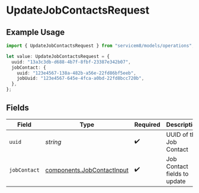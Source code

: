 # UpdateJobContactsRequest

## Example Usage

```typescript
import { UpdateJobContactsRequest } from "servicem8/models/operations";

let value: UpdateJobContactsRequest = {
  uuid: "13a3c3db-d688-4b7f-8fbf-23387e342b07",
  jobContact: {
    uuid: "123e4567-138a-482b-a56e-22fd86bf5eeb",
    jobUuid: "123e4567-645e-4fca-a0bd-22fd8bcc720b",
  },
};
```

## Fields

| Field                                                                    | Type                                                                     | Required                                                                 | Description                                                              |
| ------------------------------------------------------------------------ | ------------------------------------------------------------------------ | ------------------------------------------------------------------------ | ------------------------------------------------------------------------ |
| `uuid`                                                                   | *string*                                                                 | :heavy_check_mark:                                                       | UUID of the Job Contact                                                  |
| `jobContact`                                                             | [components.JobContactInput](../../models/components/jobcontactinput.md) | :heavy_check_mark:                                                       | Job Contact fields to update                                             |